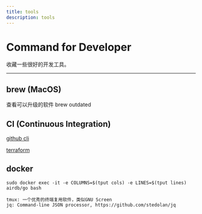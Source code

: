 ```yaml
---
title: tools
description: tools
---
```


# Command for Developer

收藏一些很好的开发工具。

-----

## brew (MacOS)

查看可以升级的软件 brew outdated

## CI (Continuous Integration)

[github cli](https://github.com/cli/cli)

[terraform](https://www.terraform.io/docs/providers/tencentcloud/r/instance.html)

## docker

```
sudo docker exec -it -e COLUMNS=$(tput cols) -e LINES=$(tput lines) airdb/go bash
```

```
tmux: 一个优秀的终端复用软件，类似GNU Screen
jq: Command-line JSON processor, https://github.com/stedolan/jq
```
